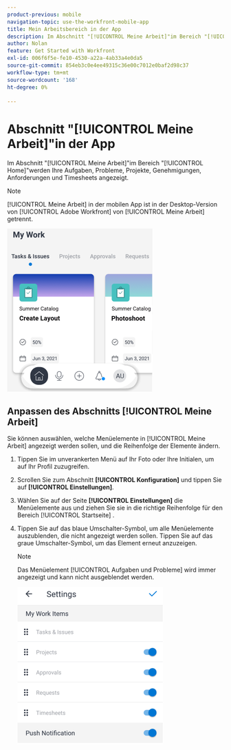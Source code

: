 ```yaml
---
product-previous: mobile
navigation-topic: use-the-workfront-mobile-app
title: Mein Arbeitsbereich in der App
description: Im Abschnitt "[!UICONTROL Meine Arbeit]"im Bereich "[!UICONTROL Home]"werden Ihre Aufgaben, Probleme, Projekte, Genehmigungen, Anforderungen und Timesheets angezeigt.
author: Nolan
feature: Get Started with Workfront
exl-id: 006f6f5e-fe10-4530-a22a-4ab33a4e0da5
source-git-commit: 854eb3c0e4ee49315c36e00c7012e0baf2d98c37
workflow-type: tm+mt
source-wordcount: '168'
ht-degree: 0%

---
```


# Abschnitt &quot;[!UICONTROL Meine Arbeit]&quot;in der App

Im Abschnitt &quot;[!UICONTROL Meine Arbeit]&quot;im Bereich &quot;[!UICONTROL Home]&quot;werden Ihre Aufgaben, Probleme, Projekte, Genehmigungen, Anforderungen und Timesheets angezeigt.

>[!NOTE]
>
>[!UICONTROL Meine Arbeit] in der mobilen App ist in der Desktop-Version von [!UICONTROL Adobe Workfront] von [!UICONTROL Meine Arbeit] getrennt.

![](assets/home-myworksection-338x379.png)

## Anpassen des Abschnitts [!UICONTROL Meine Arbeit]

Sie können auswählen, welche Menüelemente in [!UICONTROL Meine Arbeit] angezeigt werden sollen, und die Reihenfolge der Elemente ändern.

1. Tippen Sie im unverankerten Menü auf Ihr Foto oder Ihre Initialen, um auf Ihr Profil zuzugreifen.
1. Scrollen Sie zum Abschnitt **[!UICONTROL Konfiguration]** und tippen Sie auf **[!UICONTROL Einstellungen]**.
1. Wählen Sie auf der Seite **[!UICONTROL Einstellungen]** die Menüelemente aus und ziehen Sie sie in die richtige Reihenfolge für den Bereich [!UICONTROL Startseite] .
1. Tippen Sie auf das blaue Umschalter-Symbol, um alle Menüelemente auszublenden, die nicht angezeigt werden sollen. Tippen Sie auf das graue Umschalter-Symbol, um das Element erneut anzuzeigen.

   >[!NOTE]
   >
   >Das Menüelement [!UICONTROL Aufgaben und Probleme] wird immer angezeigt und kann nicht ausgeblendet werden.

   ![](assets/mobile-settings-338x366.png)
